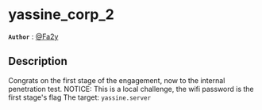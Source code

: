 # yassine_corp_2

**`Author`** : [@Fa2y](https://github.com/Fa2y)


## Description

Congrats on the first stage of the engagement, now to the internal penetration test. 
NOTICE: This is a local challenge, the wifi password is the first stage's flag
The target: `yassine.server`
